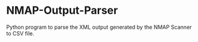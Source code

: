 # NMAP-Output-Parser
Python program to parse the XML output generated by the NMAP Scanner to CSV file.
